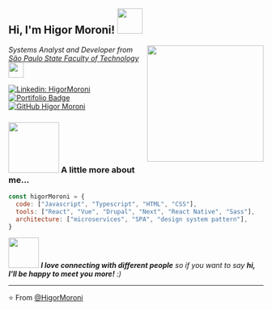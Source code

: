 <h2> Hi, I'm Higor Moroni! <img src="https://media.giphy.com/media/d9IfL7seBexHLct75B/giphy.gif" width="50"></h2>
<img align='right' src="https://media.giphy.com/media/eNAsjO55tPbgaor7ma/giphy.gif" width="230">
<p><em>Systems Analyst and Developer from <a href="http://www.fatecsp.br/">
São Paulo State Faculty of Technology</a><img src="https://media.giphy.com/media/dBrXAuiJQpBTgFhHFH/giphy.gif" width="30"> 
</em></p>

[![Linkedin: HigorMoroni](https://img.shields.io/badge/-HigorMoroni-blue?style=flat-square&logo=Linkedin&logoColor=white&link=https://www.linkedin.com/in/higormoroni/)](https://www.linkedin.com/in/higormoroni/)
[![Portifolio Badge](https://img.shields.io/badge/Portifolio-higor.dev-black)](https://higor.dev)
[![GitHub Higor Moroni](https://img.shields.io/github/followers/HigorMoroni?label=Seguir&style=social)](https://github.com/HigorMoroni)


### <img src="https://media.giphy.com/media/loG4kK4LC2NkXu219x/giphy.gif" width="100"> A little more about me...  

```javascript
const higorMoroni = {
  code: ["Javascript", "Typescript", "HTML", "CSS"],
  tools: ["React", "Vue", "Drupal", "Next", "React Native", "Sass"],
  architecture: ["microservices", "SPA", "design system pattern"],
}
```

<img src="https://media.giphy.com/media/LnQjpWaON8nhr21vNW/giphy.gif" width="60"> <em><b>I love connecting with different people</b> so if you want to say <b>hi, I'll be happy to meet you more!</b> :)</em>

---

⭐️ From [@HigorMoroni](https://github.com/HigorMoroni)
